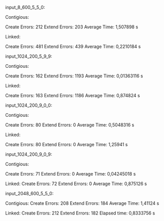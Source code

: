 input_8_600_5_5_0:

Contigious:

Create Errors: 212
Extend Errors: 203
Average Time: 1,507898 s

Linked:

Create Errors: 481
Extend Errors: 439
Average Time:  0,2210184 s

input_1024_200_5_9_9:

Contigious:

Create Errors: 162
Extend Errors: 1193
Average Time: 0,01363116 s

Linked:

Create Errors: 163
Extend Errors: 1186
Average Time:  0,874824 s


input_1024_200_9_0_0:

Contigious:

Create Errors: 80
Extend Errors: 0
Average Time: 0,5048316 s

Linked:

Create Errors: 80
Extend Errors: 0
Average Time: 1,25941 s

input_1024_200_9_0_9:

Contigious:

Create Errors: 71
Extend Errors: 0
Average Time: 0,04245018 s

Linked:
Create Errors: 72
Extend Errors: 0
Average Time: 0,875126 s

input_2048_600_5_5_0:

Contigious:
Create Errors: 208
Extend Errors: 184
Average Time: 1,41124 s

Linked:
Create Errors: 212
Extend Errors: 182
Elapsed time: 0,8333756 s
